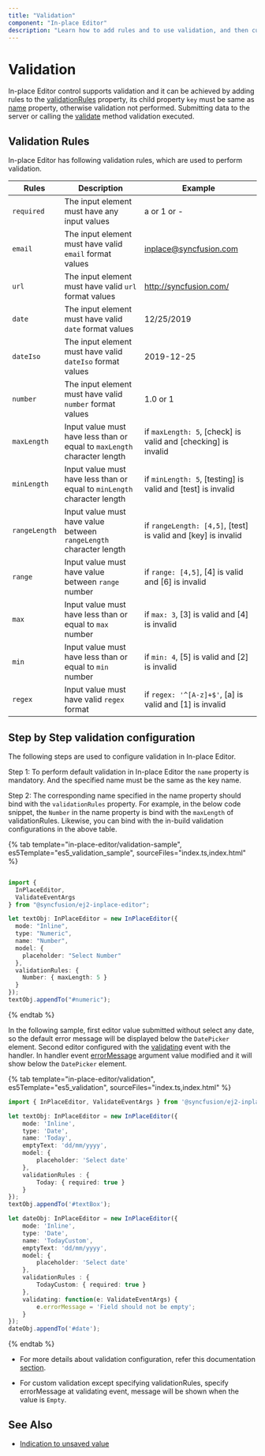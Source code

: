 ```yaml
---
title: "Validation"
component: "In-place Editor"
description: "Learn how to add rules and to use validation, and then customize the error message in the Essential JS 2 In-place Editor control."
---
```


# Validation

In-place Editor control supports validation and it can be achieved by adding rules to the [validationRules](../api/inplace-editor/#validationrules) property, its child property `key` must be same as [name](../api/inplace-editor/#name) property, otherwise validation not performed. Submitting data to the server or calling the [validate](../api/inplace-editor/#validate) method validation executed.

## Validation Rules

In-place Editor has following validation rules, which are used to perform validation.

| Rules | Description | Example |
|------|------|------|
| `required` | The input element must have any input values | a or 1 or - |
| `email` | The input element must have valid `email` format values | <inplace@syncfusion.com> |
| `url` | The  input element must have valid `url` format values| <http://syncfusion.com/> |
| `date` | The  input element must have valid `date` format values | 12/25/2019 |
| `dateIso` | The  input element must have valid `dateIso` format values | 2019-12-25 |
| `number` | The  input element must have valid `number` format values | 1.0 or 1 |
| `maxLength` | Input value must have less than or equal to `maxLength` character length | if `maxLength: 5`, [check] is valid and [checking] is invalid |
| `minLength` | Input value must have less than or equal to `minLength` character length | if `minLength: 5`, [testing] is valid and [test] is invalid |
| `rangeLength` | Input value must have value between `rangeLength` character length | if `rangeLength: [4,5]`, [test] is valid and [key] is invalid
| `range` | Input value must have value between `range` number | if `range: [4,5]`, [4] is valid and [6] is invalid |
| `max` | Input value must have less than or equal to `max` number | if `max: 3`, [3] is valid and [4] is invalid |
| `min` | Input value must have less than or equal to `min` number | if `min: 4`, [5] is valid and [2] is invalid |
| `regex` | Input value must have valid `regex` format | if `regex: '^[A-z]+$'`, [a] is valid and [1] is invalid |

## Step by Step validation configuration

The following steps are used to configure validation in In-place Editor.

Step 1: To perform default validation in In-place Editor the `name` property is mandatory. And the specified name must be the same as the key name.

Step 2:  The corresponding name specified in the name property should bind with the `validationRules` property. For example, in the below code snippet, the `Number`  in the name property is bind with the `maxLength`  of validationRules.  Likewise, you can bind with the in-build validation configurations in the above table.

{% tab template="in-place-editor/validation-sample", es5Template="es5_validation_sample", sourceFiles="index.ts,index.html" %}

```typescript

import {
  InPlaceEditor,
  ValidateEventArgs
} from "@syncfusion/ej2-inplace-editor";

let textObj: InPlaceEditor = new InPlaceEditor({
  mode: "Inline",
  type: "Numeric",
  name: "Number",
  model: {
    placeholder: "Select Number"
  },
  validationRules: {
    Number: { maxLength: 5 }
  }
});
textObj.appendTo("#numeric");

```

{% endtab %}

In the following sample, first editor value submitted without select any date, so the default error message will be displayed below the `DatePicker` element. Second editor configured with the [validating](../api/inplace-editor/#validating) event with the handler. In handler event [errorMessage](../api/inplace-editor/validateEventArgs/#errormessage) argument value modified and it will show below the `DatePicker` element.

{% tab template="in-place-editor/validation", es5Template="es5_validation", sourceFiles="index.ts,index.html" %}

```typescript
import { InPlaceEditor, ValidateEventArgs } from '@syncfusion/ej2-inplace-editor';

let textObj: InPlaceEditor = new InPlaceEditor({
    mode: 'Inline',
    type: 'Date',
    name: 'Today',
    emptyText: 'dd/mm/yyyy',
    model: {
        placeholder: 'Select date'
    },
    validationRules : {
        Today: { required: true }
    }
});
textObj.appendTo('#textBox');

let dateObj: InPlaceEditor = new InPlaceEditor({
    mode: 'Inline',
    type: 'Date',
    name: 'TodayCustom',
    emptyText: 'dd/mm/yyyy',
    model: {
        placeholder: 'Select date'
    },
    validationRules : {
        TodayCustom: { required: true }
    },
    validating: function(e: ValidateEventArgs) {
        e.errorMessage = 'Field should not be empty';
    }
});
dateObj.appendTo('#date');
```

{% endtab %}

* For more details about validation configuration, refer this documentation [section](../api/form-validator).

* For custom validation except specifying validationRules, specify errorMessage at validating event, message will be shown when the value is `Empty`.

## See Also

* [Indication to unsaved value](./how-to/custom-indication)